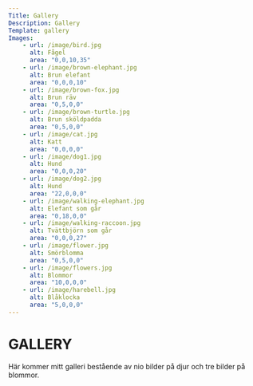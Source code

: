 ```yaml
---
Title: Gallery
Description: Gallery
Template: gallery
Images:
    - url: /image/bird.jpg
      alt: Fågel
      area: "0,0,10,35"
    - url: /image/brown-elephant.jpg
      alt: Brun elefant
      area: "0,0,0,10"
    - url: /image/brown-fox.jpg
      alt: Brun räv
      area: "0,5,0,0"
    - url: /image/brown-turtle.jpg
      alt: Brun sköldpadda
      area: "0,5,0,0"
    - url: /image/cat.jpg
      alt: Katt
      area: "0,0,0,0"
    - url: /image/dog1.jpg
      alt: Hund
      area: "0,0,0,20"
    - url: /image/dog2.jpg
      alt: Hund
      area: "22,0,0,0"
    - url: /image/walking-elephant.jpg
      alt: Elefant som går
      area: "0,18,0,0"
    - url: /image/walking-raccoon.jpg
      alt: Tvättbjörn som går
      area: "0,0,0,27"
    - url: /image/flower.jpg
      alt: Smörblomma
      area: "0,5,0,0"
    - url: /image/flowers.jpg
      alt: Blommor
      area: "10,0,0,0"
    - url: /image/harebell.jpg
      alt: Blåklocka
      area: "5,0,0,0"
---
```


# GALLERY

Här kommer mitt galleri bestående av nio bilder på djur och tre bilder på blommor.
